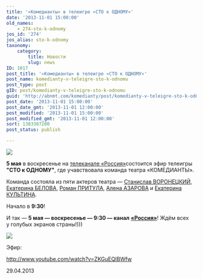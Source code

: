 ```yaml
---
title: '«Комедианты» в телеигре «СТО к ОДНОМУ»'
date: '2013-11-01 15:00:00'
old_names:
    - 274-sto-k-odnomy
jos_id: '274'
jos_alias: sto-k-odnomy
taxonomy:
    category:
        title: Новости
        slug: news
ID: 1017
post_title: '«Комедианты» в телеигре «СТО к ОДНОМУ»'
post_name: komedianty-v-teleigre-sto-k-odnomu
post_type: post
gID: post/komedianty-v-teleigre-sto-k-odnomu
guid: 'http://abnmt.com/komedianty/post/komedianty-v-teleigre-sto-k-odnomu'
post_date: '2013-11-01 15:00:00'
post_date_gmt: '2013-11-01 12:00:00'
post_modified: '2013-11-01 15:00:00'
post_modified_gmt: '2013-11-01 12:00:00'
sort: 1383307200
post_status: publish

---
```


[
![](../teatr-komedianty-v-teleigre-sto-k-odnomu/image-01.jpg)
][0]


**5 мая** в воскресенье на [телеканале «Россия»][1]состоится эфир телеигры **"СТО к ОДНОМУ"**, где учавствовала команда театра «КОМЕДИАНТЫ».


Команда состояла из пяти актеров театра — [Станислав ВОРОНЕЦКИЙ][2], [Екатерина БЕЛОВА][3], [Роман ПРИТУЛА][4], [Алена АЗАРОВА][5] и [Екатерина КУЛЬТИНА][6].


Начало в **9:30**!


И так — **5 мая — воскресенье — 9:30 — канал** [**«Россия»**][1]! Ждём всех у голубых экранов страны!)))


![](../foto-raznoe/image-02.jpg)


Эфир:


http://www.youtube.com/watch?v=ZKGuEQIBWfw



29.04.2013

[0]: http://russia.tv/brand/show/brand_id/9222
[1]: http://russia.tv/
[2]: ../../person/stanislav-voronetskii "Станислав Воронецкий"
[3]: ../../person/ekaterina-belova "Екатерина Белова"
[4]: ../../person/roman-pritula "Роман Притула"
[5]: ../../person/alyona-azarova "Алёна Азарова"
[6]: ../../person/ekaterina-kultina "Екатерина Культина"